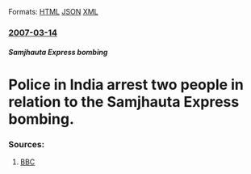 
Formats: [HTML](/news/2007/03/14/police-in-india-arrest-two-people-in-relation-to-the-samjhauta-express-bombing.html)  [JSON](/news/2007/03/14/police-in-india-arrest-two-people-in-relation-to-the-samjhauta-express-bombing.json)  [XML](/news/2007/03/14/police-in-india-arrest-two-people-in-relation-to-the-samjhauta-express-bombing.xml)  

### [2007-03-14](/news/2007/03/14/index.md)

##### Samjhauta Express bombing
#  Police in India arrest two people in relation to the Samjhauta Express bombing. 




### Sources:

1. [BBC](http://news.bbc.co.uk/2/hi/south_asia/6448671.stm)
